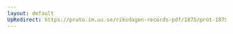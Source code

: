 ```yaml
---
layout: default
UpRedirect: https://pruto.im.uu.se/riksdagen-records-pdf/1875/prot-1875--ak--033/prot-1875--ak--033_049.pdf
---
```

